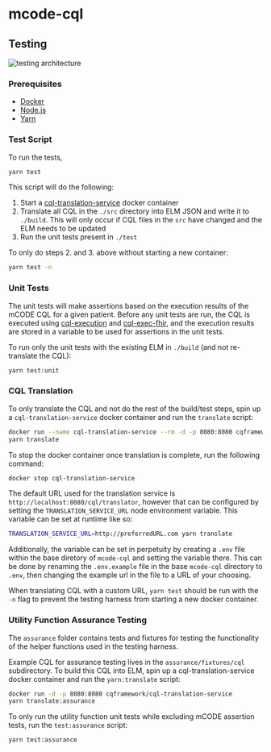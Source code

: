 # mcode-cql

## Testing

![testing architecture](https://user-images.githubusercontent.com/16297930/109518787-963a4f00-7a78-11eb-8a0f-5be82a011bb7.png)


### Prerequisites

* [Docker](https://docker.com)
* [Node.js](https://nodejs.org/en/)
* [Yarn](https://classic.yarnpkg.com/en/)

### Test Script

To run the tests,

``` bash
yarn test
```

This script will do the following:

1. Start a [cql-translation-service](https://github.com/cqframework/cql-translation-service) docker container
2. Translate all CQL in the `./src` directory into ELM JSON and write it to `./build`. This will only occur if CQL files in the `src` have changed and the ELM needs to be updated
3. Run the unit tests present in `./test`

To only do steps 2. and 3. above without starting a new container:

```bash
yarn test -n
```

### Unit Tests

The unit tests will make assertions based on the execution results of the mCODE CQL for a given patient. Before any unit tests are run, the CQL is executed using [cql-execution](https://github.com/cqframework/cql-execution/) and [cql-exec-fhir](https://github.com/cqframework/cql-exec-fhir), and the execution results are stored in a variable to be used for assertions in the unit tests.

To run only the unit tests with the existing ELM in `./build` (and not re-translate the CQL):

``` bash
yarn test:unit
```

### CQL Translation

To only translate the CQL and not do the rest of the build/test steps, spin up a `cql-translation-service` docker container and run the `translate` script:

``` bash
docker run --name cql-translation-service --rm -d -p 8080:8080 cqframework/cql-translation-service:latest
yarn translate
```

To stop the docker container once translation is complete, run the following command:
``` bash
docker stop cql-translation-service
```

The default URL used for the translation service is `http://localhost:8080/cql/translator`, however that can be configured by setting the `TRANSLATION_SERVICE_URL` node environment variable. This variable can be set at runtime like so: 
``` bash
TRANSLATION_SERVICE_URL=http://preferredURL.com yarn translate
```
Additionally, the variable can be set in perpetuity by creating a `.env` file within the base diretory of `mcode-cql` and setting the variable there. This can be done by renaming the `.env.example` file in the base `mcode-cql` directory to `.env`, then changing the example url in the file to a URL of your choosing.

When translating CQL with a custom URL, `yarn test` should be run with the `-n` flag to prevent the testing harness from starting a new docker container.

### Utility Function Assurance Testing

The `assurance` folder contains tests and fixtures for testing the functionality of the helper functions used in the testing harness. 

Example CQL for assurance testing lives in the `assurance/fixtures/cql` subdirectory. To build this CQL into ELM, spin up a cql-translation-service docker container and run the `yarn:translate` script:
``` bash
docker run -d -p 8080:8080 cqframework/cql-translation-service
yarn translate:assurance
```

To only run the utility function unit tests while excluding mCODE assertion tests, run the `test:assurance` script:
``` bash
yarn test:assurance
```
